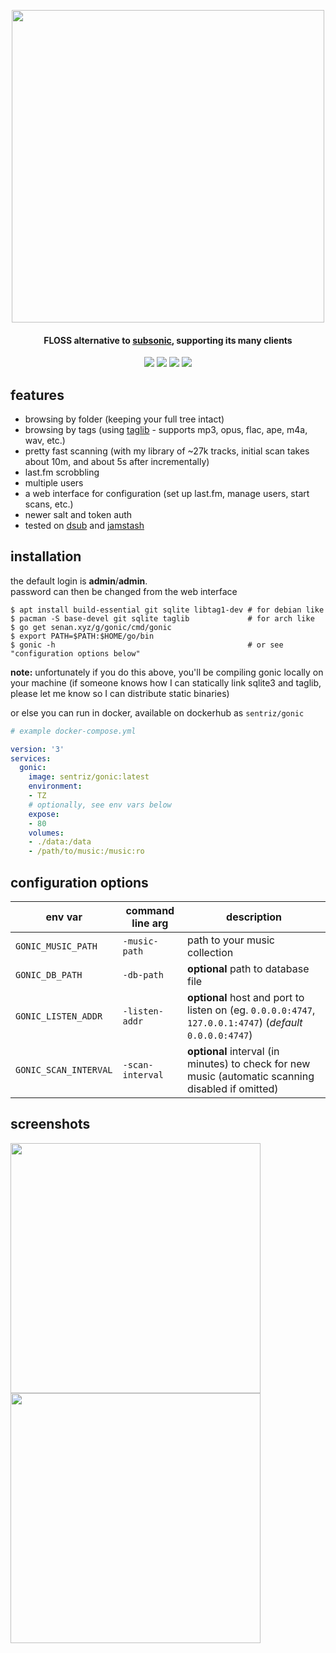  <p align="center"><img width="500" src="https://github.com/sentriz/gonic/blob/master/.github/logo.png?raw=true"></p>
 <h4 align="center">FLOSS alternative to <a href="http://www.subsonic.org/">subsonic</a>, supporting its many clients</h4>
 <p align="center"><a href="http://hub.docker.com/r/sentriz/gonic"><img src="https://img.shields.io/docker/pulls/sentriz/gonic.svg"></a> <a href="https://microbadger.com/images/sentriz/gonic" title="Get your own image badge on microbadger.com"><img src="https://images.microbadger.com/badges/image/sentriz/gonic.svg"></a> <img src="https://img.shields.io/github/issues/sentriz/gonic.svg"> <img src="https://img.shields.io/github/issues-pr/sentriz/gonic.svg"></p>


 ## features

 - browsing by folder (keeping your full tree intact)  
 - browsing by tags (using [taglib](https://taglib.org/) - supports mp3, opus, flac, ape, m4a, wav, etc.)  
 - pretty fast scanning (with my library of ~27k tracks, initial scan takes about 10m, and about 5s after incrementally)  
 - last.fm scrobbling  
 - multiple users  
 - a web interface for configuration (set up last.fm, manage users, start scans, etc.)  
 - newer salt and token auth  
 - tested on [dsub](https://f-droid.org/en/packages/github.daneren2005.dsub/) and [jamstash](http://jamstash.com/)  
 
 
## installation

the default login is **admin**/**admin**.  
password can then be changed from the web interface

```
$ apt install build-essential git sqlite libtag1-dev # for debian like
$ pacman -S base-devel git sqlite taglib             # for arch like
$ go get senan.xyz/g/gonic/cmd/gonic
$ export PATH=$PATH:$HOME/go/bin
$ gonic -h                                           # or see "configuration options below"
```

**note:** unfortunately if you do this above, you'll be compiling gonic locally on your machine
(if someone knows how I can statically link sqlite3 and taglib, please let me know so I can distribute static binaries)  

or else you can run in docker, available on dockerhub as `sentriz/gonic`

```yaml
# example docker-compose.yml

version: '3'
services:
  gonic:
    image: sentriz/gonic:latest
    environment:
    - TZ
    # optionally, see env vars below
    expose:
    - 80
    volumes:
    - ./data:/data
    - /path/to/music:/music:ro
```

## configuration options

|env var|command line arg|description|
|---|---|---|
|`GONIC_MUSIC_PATH`|`-music-path`|path to your music collection|
|`GONIC_DB_PATH`|`-db-path`|**optional** path to database file|
|`GONIC_LISTEN_ADDR`|`-listen-addr`|**optional** host and port to listen on (eg. `0.0.0.0:4747`, `127.0.0.1:4747`) (*default* `0.0.0.0:4747`)|
|`GONIC_SCAN_INTERVAL`|`-scan-interval`|**optional** interval (in minutes) to check for new music (automatic scanning disabled if omitted)|

## screenshots

<p align="center">
<p float="left">
    <img width="400" src="https://github.com/sentriz/gonic/raw/master/.github/scrot_2.png">
    <img width="400" src="https://github.com/sentriz/gonic/raw/master/.github/scrot_3.png">
</p>
</p>
